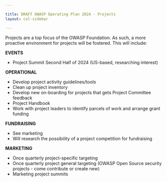 ```yaml
---

title: DRAFT OWASP Operating Plan 2024 - Projects
layout: col-sidebar

---
```


Projects are a top focus of the OWASP Foundation. As such, a more proactive environment for projects will be fostered. This will include:

**EVENTS**

- Project Summit Second Half of 2024 (US-based, researching interest)

**OPERATIONAL**

- Develop project activity guidelines/tools
- Clean up project inventory
- Develop new on-boarding for projects that gets Project Committee feedback
- Project Handbook
- Work with project leaders to identify parcels of work and arrange grant funding

**FUNDRAISING**

- See marketing
- Will research the possibility of a project competition for fundraising

**MARKETING**

- Once quarterly project-specific targeting
- Once quarterly project general targeting (OWASP Open Source security projects - come contribute or create new)
- Marketing project summits